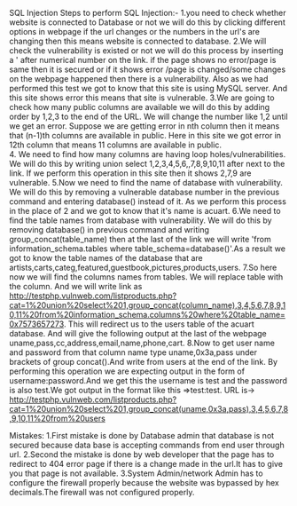 SQL Injection
Steps to perform SQL Injection:-
1.you need to check whether website is connected to Database or not we will do this by clicking different options in webpage if the url changes or the numbers in the url's are changing then this means website is connected to database.
2.We will check the vulnerability is existed or not we will do this process by inserting a ' after numerical number on the link.
if the page shows no error/page is same then it is secured or if it shows error /page is changed/some changes on the webpage happened then there is a vulnerability. Also as we had performed this test we got to know that this site is using MySQL server. And this site shows error this means that site is vulnerable.
3.We are going to check how many public columns are available we will do this by adding order by 1,2,3 to the end of the URL. We will change the number like 1,2 until we get an error. Suppose we are getting error in nth column then it means that (n-1)th columns are available in public. Here in this site we got error in 12th column that means 11 columns are available in public.  
4. We need to find how many columns are having loop holes/vulnerabilities. We will do this by writing union select 1,2,3,4,5,6,,7,8,9,10,11 after next to the link. If we perform this operation in this site then it shows 2,7,9 are vulnerable.
5.Now we need to find the name of database with vulnerability. We will do this by removing a vulnerable database number in the previous command and entering database() instead of it. As we perform this process in the place of 2 and  we got to know that it's name is acuart. 
6.We need to find the table names from database with vulnerability. We will do this by removing database() in previous command and writing group_concat(table_name) then at the last of the link we will write 'from information_schema.tables where table_schema=database()'.As a result we got to know the table names of the database that are artists,carts,categ,featured,guestbook,pictures,products,users.
7.So here now we will find the columns names from tables. We will replace table with the column. And we will write link as http://testphp.vulnweb.com/listproducts.php?cat=1%20union%20select%201,group_concat(column_name),3,4,5,6,7,8,9,10,11%20from%20information_schema.columns%20where%20table_name=0x7573657273. This will redirect us to the users table of the acuart database.
And will give the following output at the last of the webpage uname,pass,cc,address,email,name,phone,cart.
8.Now to get user name and password from that column name type uname,0x3a,pass under brackets of group concat().And write from users at the end of the link. By performing this operation we are expecting output in the form of username:password.And we get this the username is test and the password is also test.We got output in the format like this =>test:test.
URL is-> http://testphp.vulnweb.com/listproducts.php?cat=1%20union%20select%201,group_concat(uname,0x3a,pass),3,4,5,6,7,8,9,10,11%20from%20users

Mistakes:
1.First mistake is done by Database admin that database is not secured because data base is accepting commands from end user through url.
2.Second the mistake is done by web developer that the page has to redirect to 404 error page if there is a change made in the url.It has to give you that page is not available.
3.System Admin/network Admin has to configure the firewall properly because the website was bypassed by hex decimals.The firewall was not configured properly.
